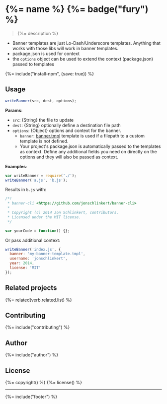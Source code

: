 # {%= name %} {%= badge("fury") %}

> {%= description %}

* Banner templates are just Lo-Dash/Underscore templates. Anything that works with those libs will work in banner templates.
* package.json is used for context
* the `options` object can be used to extend the context (package.json) passed to templates

{%= include("install-npm", {save: true}) %}

## Usage

```js
writeBanner(src, dest, options);
```

**Params**:

* `src`: {String} the file to update
* `dest`: {String} optionally define a destination file path
* `options`: {Object} options and context for the banner.
    - `banner`: [banner.tmpl](./banner.tmp) template is used if a filepath to a custom template is not defined.
    - Your project's package.json is automatically passed to the templates as context. Define any additional fields you need on directly on the options and they will also be passed as context.

**Examples**:

```js
var writeBanner = require('./');
writeBanner('a.js', 'b.js');
```
Results in `b.js` with:

```js
/*!
 * banner-cli <https://github.com/jonschlinkert/banner-cli>
 *
 * Copyright (c) 2014 Jon Schlinkert, contributors.
 * Licensed under the MIT license.
 */

var yourCode = function() {};
```

Or pass additional context:

```js
writeBanner('index.js', {
  banner: 'my-banner-template.tmpl',
  username: 'jonschlinkert',
  year: 2014,
  license: 'MIT'
});
```

## Related projects
{%= related(verb.related.list) %}  

## Contributing
{%= include("contributing") %}

## Author
{%= include("author") %}

## License
{%= copyright() %}
{%= license() %}

***

{%= include("footer") %}
